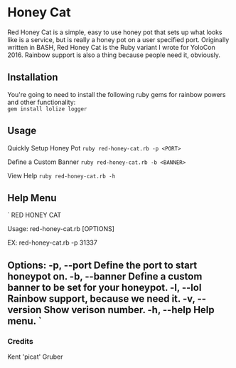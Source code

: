 # Honey Cat

Red Honey Cat is a simple, easy to use honey pot that sets up what looks like is a service, but is really a honey pot on a user specified port. Originally written in BASH, Red Honey Cat is the Ruby variant I wrote for YoloCon 2016. Rainbow support is also a thing because people need it, obviously.
 
## Installation
You're going to need to install the following ruby gems for rainbow powers and other functionality:                                                                     
`gem install lolize logger`

## Usage
Quickly Setup Honey Pot
`ruby red-honey-cat.rb -p <PORT>`

Define a Custom Banner
`ruby red-honey-cat.rb -b <BANNER>`

View Help
`ruby red-honey-cat.rb -h`

## Help Menu
`
RED HONEY CAT 

Usage: red-honey-cat.rb [OPTIONS]

EX: red-honey-cat.rb -p 31337

Options: 
    -p, --port <PORT>                Define the port to start honeypot on.
    -b, --banner <BANNER>            Define a custom banner to be set for your honeypot.
    -l, --lol                        Rainbow support, because we need it.
    -v, --version                    Show verison number.
    -h, --help                       Help menu.
`
---

### Credits
Kent 'picat' Gruber
